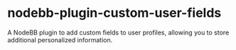 # nodebb-plugin-custom-user-fields
A NodeBB plugin to add custom fields to user profiles, allowing you to store additional personalized information.
